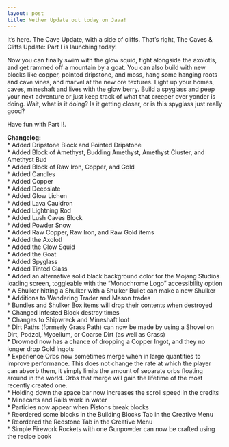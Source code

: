 ```yaml
---
layout: post
title: Nether Update out today on Java!
---
```


It’s here. The Cave Update, with a side of cliffs. That’s right, The Caves & Cliffs Update: Part I is launching today!<br>

Now you can finally swim with the glow squid, fight alongside the axolotls, and get rammed off a mountain by a goat. You can also build with new blocks like copper, pointed dripstone, and moss, hang some hanging roots and cave vines, and marvel at the new ore textures. Light up your homes, caves, mineshaft and lives with the glow berry. Build a spyglass and peep your next adventure or just keep track of what that creeper over yonder is doing. Wait, what is it doing? Is it getting closer, or is this spyglass just really good?<br>

Have fun with Part I!.<br>

**Changelog:**<br>
\* Added Dripstone Block and Pointed Dripstone<br>
\* Added Block of Amethyst, Budding Amethyst, Amethyst Cluster, and Amethyst Bud<br>
\* Added Block of Raw Iron, Copper, and Gold<br>
\* Added Candles<br>
\* Added Copper<br>
\* Added Deepslate<br>
\* Added Glow Lichen<br>
\* Added Lava Cauldron<br>
\* Added Lightning Rod<br>
\* Added Lush Caves Block<br>
\* Added Powder Snow<br>
\* Added Raw Copper, Raw Iron, and Raw Gold items<br>
\* Added the Axolotl<br>
\* Added the Glow Squid<br>
\* Added the Goat<br>
\* Added Spyglass<br>
\* Added Tinted Glass<br>
\* Added an alternative solid black background color for the Mojang Studios loading screen, toggleable with the “Monochrome Logo” accessibility option<br>
\* A Shulker hitting a Shulker with a Shulker Bullet can make a new Shulker<br>
\* Additions to Wandering Trader and Mason trades<br>
\* Bundles and Shulker Box items will drop their contents when destroyed<br>
\* Changed Infested Block destroy times<br>
\* Changes to Shipwreck and Mineshaft loot<br>
\* Dirt Paths (formerly Grass Path) can now be made by using a Shovel on Dirt, Podzol, Mycelium, or Coarse Dirt (as well as Grass)<br>
\* Drowned now has a chance of dropping a Copper Ingot, and they no longer drop Gold Ingots<br>
\* Experience Orbs now sometimes merge when in large quantities to improve performance. This does not change the rate at which the player can absorb them, it simply limits the amount of separate orbs floating around in the world. Orbs that merge will gain the lifetime of the most recently created one.<br>
\* Holding down the space bar now increases the scroll speed in the credits<br>
\* Minecarts and Rails work in water<br>
\* Particles now appear when Pistons break blocks<br>
\* Reordered some blocks in the Building Blocks Tab in the Creative Menu<br>
\* Reordered the Redstone Tab in the Creative Menu<br>
\* Simple Firework Rockets with one Gunpowder can now be crafted using the recipe book<br>
